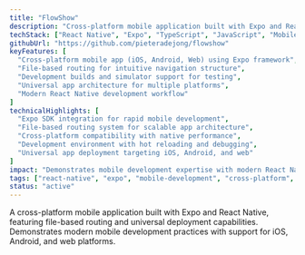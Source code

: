 ```yaml
---
title: "FlowShow"
description: "Cross-platform mobile application built with Expo and React Native for dynamic presentations and workflows"
techStack: ["React Native", "Expo", "TypeScript", "JavaScript", "Mobile Development"]
githubUrl: "https://github.com/pieteradejong/flowshow"
keyFeatures: [
  "Cross-platform mobile app (iOS, Android, Web) using Expo framework",
  "File-based routing for intuitive navigation structure",
  "Development builds and simulator support for testing",
  "Universal app architecture for multiple platforms",
  "Modern React Native development workflow"
]
technicalHighlights: [
  "Expo SDK integration for rapid mobile development",
  "File-based routing system for scalable app architecture",
  "Cross-platform compatibility with native performance",
  "Development environment with hot reloading and debugging",
  "Universal app deployment targeting iOS, Android, and web"
]
impact: "Demonstrates mobile development expertise with modern React Native and Expo framework, showcasing ability to build cross-platform applications with universal deployment capabilities."
tags: ["react-native", "expo", "mobile-development", "cross-platform", "typescript", "ios", "android"]
status: "active"
---
```


A cross-platform mobile application built with Expo and React Native, featuring file-based routing and universal deployment capabilities. Demonstrates modern mobile development practices with support for iOS, Android, and web platforms. 